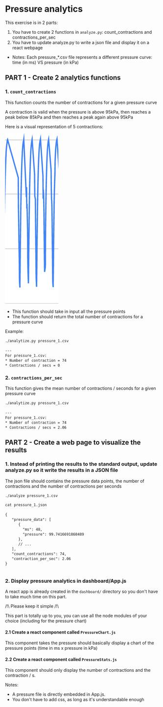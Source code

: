 # Pressure analytics

This exercise is in 2 parts: 
1. You have to create 2 functions in `analyze.py`: count_contractions and contractions_per_sec
2. You have to update analyze.py to write a json file and display it on a react webpage

* Notes: Each pressure_*.csv file represents a different pressure curve: time (in ms) VS pressure (in kPa)

## PART 1 - Create 2 analytics functions

### 1. `count_contractions`

This function counts the number of contractions for a given pressure curve

A contraction is valid when the pressure is above 95kPa, then reaches a peak below 85kPa and then reaches a peak again above 95kPa

Here is a visual representation of 5 contractions:

![plot](./5_contraction_example.png)

* This function should take in input all the pressure points
* The function should return the total number of contractions for a pressure curve

Example:

```
./analytize.py pressure_1.csv

---
For pressure_1.csv:
* Number of contraction = 74
* Contractions / secs = 0
```

### 2. `contractions_per_sec`

This function gives the mean number of contractions / seconds for a given pressure curve

```
./analytize.py pressure_1.csv

---
For pressure_1.csv:
* Number of contraction = 74
* Contractions / secs = 2.06
```

## PART 2 - Create a web page to visualize the results

### 1. Instead of printing the results to the standard output, update analyze.py so it write the results in a JSON file

The json file should contains the pressure data points, the number of contractions and the number of contractions per seconds

```
./analyze pressure_1.csv
```

```
cat pressure_1.json

{
   "pressure_data": [
      {
        "ms": 48,
        "pressure": 99.7416691868489
      },
      // ...
   ],
   "count_contractions": 74,
   "contraction_per_sec": 2.06
}
   
```

### 2. Display pressure analytics in dashboard/App.js

A react app is already created in the `dashboard/` directory so you don't have to take much time on this part.

/!\ Please keep it simple /!\

This part is totally up to you, you can use all the node modules of your choice (including for the pressure chart) 

#### 2.1 Create a react component called `PressureChart.js`

This component takes the pressure should basically display a chart of the pressure points (time in ms x pressure in kPa)

#### 2.2 Create a react component called `PressureStats.js`

This component should only display the number of contractions and the contraction / s.

Notes:
* A pressure file is directly embedded in App.js.
* You don't have to add css, as long as it's understandable enough
